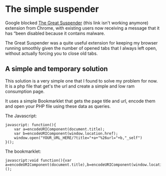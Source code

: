 # The simple suspender
Google blocked [The Great Suspender](https://chrome.google.com/webstore/detail/the-great-suspender/klbibkeccnjlkjkiokjodocebajanakg "The Great Suspender") (this link isn't working anymore) extension from Chrome, with existing users now receiving a message that it has “been disabled because it contains malware.

The Great Suspender was a quite useful extension for keeping my browser running smoothly given the number of opened tabs that I always left open, without actually forcing you to close old tabs.

## A simple and temporary solution

This solution is a very simple one that I found to solve my problem for now. It is a php file that get's the url and create a simple and low ram consumption page.

It uses a simple Bookmarklet that gets the page title and url, encode them and open your PHP file using these data as queries.

The Javascript:

    javascript: function(){
    	var a=encodeURIComponent(document.title);
    	var b=encodeURIComponent(window.location.href);
    	window.open("YOUR_URL_HERE/?title="+a+"%26url="+b,"_self")
    }();

The bookmarklet:

    javascript:void function(){var a=encodeURIComponent(document.title),b=encodeURIComponent(window.location.href);window.open("YOUR_URL_HERE/%3Ftitle="+a+"%26url="+b,"_self")}();

